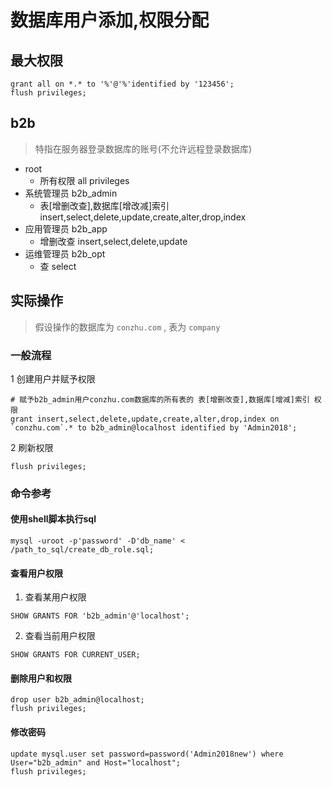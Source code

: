 # 数据库用户添加,权限分配

## 最大权限

```
grant all on *.* to '%'@'%'identified by '123456';
flush privileges;
```

## b2b

> 特指在服务器登录数据库的账号(不允许远程登录数据库)

* root
  * 所有权限 all privileges
* 系统管理员 b2b_admin
  * 表[增删改查],数据库[增改减]索引 insert,select,delete,update,create,alter,drop,index
* 应用管理员 b2b_app
  * 增删改查 insert,select,delete,update
* 运维管理员 b2b_opt
  * 查 select

## 实际操作

> 假设操作的数据库为 `conzhu.com` , 表为 `company`

### 一般流程

1 创建用户并赋予权限

```
# 赋予b2b_admin用户conzhu.com数据库的所有表的 表[增删改查],数据库[增减]索引 权限
grant insert,select,delete,update,create,alter,drop,index on `conzhu.com`.* to b2b_admin@localhost identified by 'Admin2018';
```

2 刷新权限

```
flush privileges;
```

### 命令参考

#### 使用shell脚本执行sql

```
mysql -uroot -p'password' -D'db_name' < /path_to_sql/create_db_role.sql;
```

#### 查看用户权限

1. 查看某用户权限

```
SHOW GRANTS FOR 'b2b_admin'@'localhost';
```

2. 查看当前用户权限
 
```
SHOW GRANTS FOR CURRENT_USER;
```

#### 删除用户和权限

```
drop user b2b_admin@localhost;
flush privileges;
```

#### 修改密码

```
update mysql.user set password=password('Admin2018new') where User="b2b_admin" and Host="localhost";
flush privileges;
```